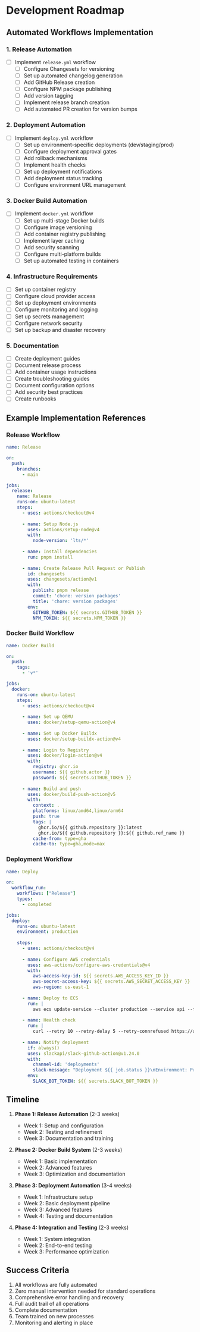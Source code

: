 # Development Roadmap

## Automated Workflows Implementation

### 1. Release Automation
- [ ] Implement `release.yml` workflow
  - [ ] Configure Changesets for versioning
  - [ ] Set up automated changelog generation
  - [ ] Add GitHub Release creation
  - [ ] Configure NPM package publishing
  - [ ] Add version tagging
  - [ ] Implement release branch creation
  - [ ] Add automated PR creation for version bumps

### 2. Deployment Automation
- [ ] Implement `deploy.yml` workflow
  - [ ] Set up environment-specific deployments (dev/staging/prod)
  - [ ] Configure deployment approval gates
  - [ ] Add rollback mechanisms
  - [ ] Implement health checks
  - [ ] Set up deployment notifications
  - [ ] Add deployment status tracking
  - [ ] Configure environment URL management

### 3. Docker Build Automation
- [ ] Implement `docker.yml` workflow
  - [ ] Set up multi-stage Docker builds
  - [ ] Configure image versioning
  - [ ] Add container registry publishing
  - [ ] Implement layer caching
  - [ ] Add security scanning
  - [ ] Configure multi-platform builds
  - [ ] Set up automated testing in containers

### 4. Infrastructure Requirements
- [ ] Set up container registry
- [ ] Configure cloud provider access
- [ ] Set up deployment environments
- [ ] Configure monitoring and logging
- [ ] Set up secrets management
- [ ] Configure network security
- [ ] Set up backup and disaster recovery

### 5. Documentation
- [ ] Create deployment guides
- [ ] Document release process
- [ ] Add container usage instructions
- [ ] Create troubleshooting guides
- [ ] Document configuration options
- [ ] Add security best practices
- [ ] Create runbooks

## Example Implementation References

### Release Workflow
```yaml
name: Release

on:
  push:
    branches:
      - main

jobs:
  release:
    name: Release
    runs-on: ubuntu-latest
    steps:
      - uses: actions/checkout@v4
      
      - name: Setup Node.js
        uses: actions/setup-node@v4
        with:
          node-version: 'lts/*'
      
      - name: Install dependencies
        run: pnpm install
      
      - name: Create Release Pull Request or Publish
        id: changesets
        uses: changesets/action@v1
        with:
          publish: pnpm release
          commit: 'chore: version packages'
          title: 'chore: version packages'
        env:
          GITHUB_TOKEN: ${{ secrets.GITHUB_TOKEN }}
          NPM_TOKEN: ${{ secrets.NPM_TOKEN }}
```

### Docker Build Workflow
```yaml
name: Docker Build

on:
  push:
    tags:
      - 'v*'

jobs:
  docker:
    runs-on: ubuntu-latest
    steps:
      - uses: actions/checkout@v4
      
      - name: Set up QEMU
        uses: docker/setup-qemu-action@v4
      
      - name: Set up Docker Buildx
        uses: docker/setup-buildx-action@v4
      
      - name: Login to Registry
        uses: docker/login-action@v4
        with:
          registry: ghcr.io
          username: ${{ github.actor }}
          password: ${{ secrets.GITHUB_TOKEN }}
      
      - name: Build and push
        uses: docker/build-push-action@v5
        with:
          context: .
          platforms: linux/amd64,linux/arm64
          push: true
          tags: |
            ghcr.io/${{ github.repository }}:latest
            ghcr.io/${{ github.repository }}:${{ github.ref_name }}
          cache-from: type=gha
          cache-to: type=gha,mode=max
```

### Deployment Workflow
```yaml
name: Deploy

on:
  workflow_run:
    workflows: ["Release"]
    types:
      - completed

jobs:
  deploy:
    runs-on: ubuntu-latest
    environment: production
    
    steps:
      - uses: actions/checkout@v4
      
      - name: Configure AWS credentials
        uses: aws-actions/configure-aws-credentials@v4
        with:
          aws-access-key-id: ${{ secrets.AWS_ACCESS_KEY_ID }}
          aws-secret-access-key: ${{ secrets.AWS_SECRET_ACCESS_KEY }}
          aws-region: us-east-1
      
      - name: Deploy to ECS
        run: |
          aws ecs update-service --cluster production --service api --force-new-deployment
      
      - name: Health check
        run: |
          curl --retry 10 --retry-delay 5 --retry-connrefused https://api.example.com/health
      
      - name: Notify deployment
        if: always()
        uses: slackapi/slack-github-action@v1.24.0
        with:
          channel-id: 'deployments'
          slack-message: "Deployment ${{ job.status }}\nEnvironment: Production\nRef: ${{ github.ref }}"
        env:
          SLACK_BOT_TOKEN: ${{ secrets.SLACK_BOT_TOKEN }}
```

## Timeline

1. **Phase 1: Release Automation** (2-3 weeks)
   - Week 1: Setup and configuration
   - Week 2: Testing and refinement
   - Week 3: Documentation and training

2. **Phase 2: Docker Build System** (2-3 weeks)
   - Week 1: Basic implementation
   - Week 2: Advanced features
   - Week 3: Optimization and documentation

3. **Phase 3: Deployment Automation** (3-4 weeks)
   - Week 1: Infrastructure setup
   - Week 2: Basic deployment pipeline
   - Week 3: Advanced features
   - Week 4: Testing and documentation

4. **Phase 4: Integration and Testing** (2-3 weeks)
   - Week 1: System integration
   - Week 2: End-to-end testing
   - Week 3: Performance optimization

## Success Criteria

1. All workflows are fully automated
2. Zero manual intervention needed for standard operations
3. Comprehensive error handling and recovery
4. Full audit trail of all operations
5. Complete documentation
6. Team trained on new processes
7. Monitoring and alerting in place 